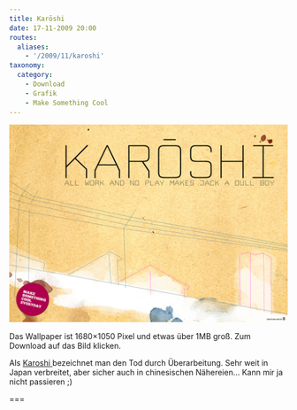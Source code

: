 ```yaml
---
title: Karōshi
date: 17-11-2009 20:00
routes:
  aliases:
    - '/2009/11/karoshi'
taxonomy:
  category:
    - Download
    - Grafik
    - Make Something Cool
---
```

![Karōshi Wallpaper](karoshi.jpg?derivatives=[640,960,1920]&link)

Das Wallpaper ist 1680×1050 Pixel und etwas über 1MB groß. Zum Download auf das Bild klicken.

Als <a href="http://de.wikipedia.org/wiki/Karoshi">Karoshi </a>bezeichnet man den Tod durch Überarbeitung. Sehr weit in Japan verbreitet, aber sicher auch in chinesischen Nähereien… Kann mir ja nicht passieren ;)

===